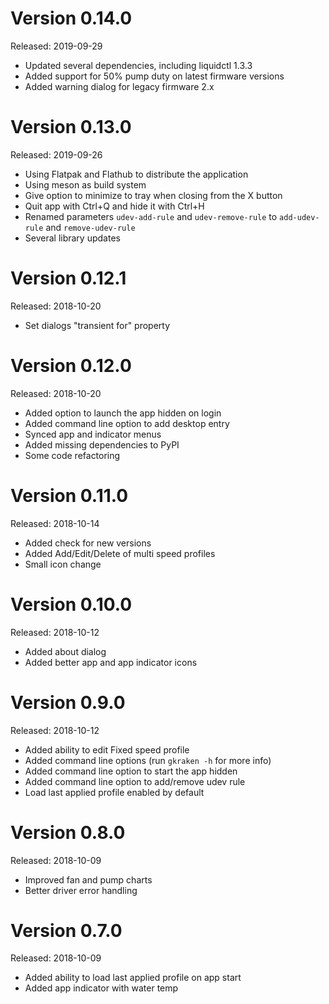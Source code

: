 Version 0.14.0
==============
Released: 2019-09-29

 * Updated several dependencies, including liquidctl 1.3.3
 * Added support for 50% pump duty on latest firmware versions
 * Added warning dialog for legacy firmware 2.x

Version 0.13.0
==============
Released: 2019-09-26

 * Using Flatpak and Flathub to distribute the application
 * Using meson as build system
 * Give option to minimize to tray when closing from the X button
 * Quit app with Ctrl+Q and hide it with Ctrl+H
 * Renamed parameters `udev-add-rule` and `udev-remove-rule` to `add-udev-rule`
   and `remove-udev-rule`
 * Several library updates

Version 0.12.1
==============
Released: 2018-10-20

 * Set dialogs "transient for" property

Version 0.12.0
==============
Released: 2018-10-20

 * Added option to launch the app hidden on login
 * Added command line option to add desktop entry
 * Synced app and indicator menus
 * Added missing dependencies to PyPI
 * Some code refactoring

Version 0.11.0
==============
Released: 2018-10-14

 * Added check for new versions
 * Added Add/Edit/Delete of multi speed profiles
 * Small icon change

Version 0.10.0
==============
Released: 2018-10-12

 * Added about dialog
 * Added better app and app indicator icons

Version 0.9.0
=============
Released: 2018-10-12

 * Added ability to edit Fixed speed profile
 * Added command line options (run `gkraken -h` for more info)
 * Added command line option to start the app hidden
 * Added command line option to add/remove udev rule
 * Load last applied profile enabled by default

Version 0.8.0
=============
Released: 2018-10-09

 * Improved fan and pump charts
 * Better driver error handling

Version 0.7.0
=============
Released: 2018-10-09

 * Added ability to load last applied profile on app start
 * Added app indicator with water temp
